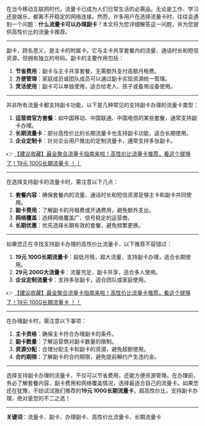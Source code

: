 
在当今移动互联网时代，流量卡已成为人们日常生活的必需品。无论是工作、学习还是娱乐，都离不开稳定的网络连接。然而，许多用户在选择流量卡时，往往会遇到一个问题：**什么流量卡可以办理副卡**？本文将为您详细解答这一问题，并为您提供高性价比的流量卡推荐。

---


副卡，顾名思义，是主卡的附属卡。它与主卡共享套餐内的流量、通话时长和短信资源，但拥有独立的号码。副卡的主要作用包括：

1. **节省费用**：副卡与主卡共享套餐，无需额外支付高额月租费。
2. **方便管理**：家庭成员或团队成员可以通过副卡实现资源统一管理。
3. **灵活使用**：副卡可以单独使用，适合给老人、孩子或备用设备使用。

---


并非所有流量卡都支持副卡功能，以下是几种常见的支持副卡办理的流量卡类型：

1. **运营商官方套餐**：如中国移动、中国联通、中国电信的某些套餐，通常支持副卡办理。
2. **长期流量卡**：部分高性价比的长期流量卡也支持副卡功能，适合长期使用。
3. **企业定制卡**：针对企业用户推出的定制流量卡，通常支持多张副卡。

👉 [【建议收藏】最全聚合流量卡指南来啦！高性价比流量卡推荐，看这个就够了！19元 100G长期流量卡 ！！](https://bit.ly/Liuliangka)

---


在选择支持副卡的流量卡时，需注意以下几点：

1. **套餐内容**：确保套餐内的流量、通话时长和短信资源足够主卡和副卡共同使用。
2. **副卡费用**：了解副卡的月租费或开通费用，避免额外支出。
3. **网络覆盖**：选择网络覆盖广、信号稳定的运营商。
4. **长期优惠**：优先选择长期有效的套餐，避免频繁更换。

---


如果您正在寻找支持副卡办理的高性价比流量卡，以下推荐不容错过：

1. **19元 100G长期流量卡**：超低月租，超大流量，支持副卡办理，适合长期使用。
2. **29元 200G大流量卡**：流量充足，副卡共享，适合多人使用。
3. **企业定制流量卡**：支持多张副卡，适合团队或家庭使用。

👉 [【建议收藏】最全聚合流量卡指南来啦！高性价比流量卡推荐，看这个就够了！19元 100G长期流量卡 ！！](https://bit.ly/Liuliangka)

---


在办理副卡时，需注意以下事项：

1. **主卡资格**：确保主卡符合办理副卡的条件。
2. **副卡数量**：了解运营商对副卡数量的限制。
3. **资源分配**：合理分配主卡和副卡的资源，避免超额使用。
4. **合约期限**：了解副卡的合约期限，避免提前解约产生违约金。

---


选择支持副卡办理的流量卡，不仅可以节省费用，还能方便资源管理。在办理前，务必了解套餐内容、副卡费用和网络覆盖情况，选择最适合自己的流量卡。如果您还在犹豫，不妨试试我们推荐的**19元 100G长期流量卡**，超高性价比，支持副卡办理，绝对是您的不二之选！

---

**关键词**：流量卡、副卡、办理副卡、高性价比流量卡、长期流量卡
